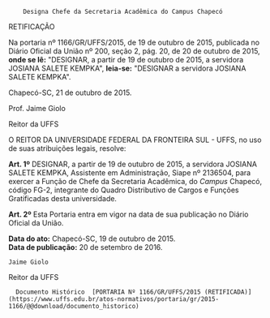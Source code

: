         Designa Chefe da Secretaria Acadêmica do Campus Chapecó  

RETIFICAÇÃO

 Na portaria nº 1166/GR/UFFS/2015, de 19 de outubro de 2015, publicada no Diário Oficial da União nº 200, seção 2, pág. 20, de 20 de outubro de 2015, **onde se lê:** "DESIGNAR, a partir de 19 de outubro de 2015, a servidora JOSIANA SALETE KEMPKA", **leia-se:** "DESIGNAR a servidora JOSIANA SALETE KEMPKA".

 Chapecó-SC, 21 de outubro de 2015.

 Prof. Jaime Giolo

 Reitor da UFFS

 O REITOR DA UNIVERSIDADE FEDERAL DA FRONTEIRA SUL - UFFS, no uso de suas atribuições legais, resolve:

 **Art. 1º** DESIGNAR, a partir de 19 de outubro de 2015, a servidora JOSIANA SALETE KEMPKA, Assistente em Administração, Siape nº 2136504, para exercer a Função de Chefe da Secretaria Acadêmica, do *Campus* Chapecó, código FG-2, integrante do Quadro Distributivo de Cargos e Funções Gratificadas desta universidade.

 **Art. 2º** Esta Portaria entra em vigor na data de sua publicação no Diário Oficial da União.

  

   **Data do ato:** Chapecó-SC, 19 de outubro de 2015.   
 **Data de publicação:**  20 de setembro de 2016. 

    Jaime Giolo   
 Reitor da UFFS 

      Documento Histórico  [PORTARIA Nº 1166/GR/UFFS/2015 (RETIFICADA)](https://www.uffs.edu.br/atos-normativos/portaria/gr/2015-1166/@@download/documento_historico)     
      